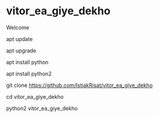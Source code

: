 # vitor_ea_giye_dekho
Welcome 


apt update


apt upgrade


apt install python


apt install python2


git clone https://github.com/IstiakRisat/vitor_ea_giye_dekho


cd vitor_ea_giye_dekho


python2 vitor_ea_giye_dekho

